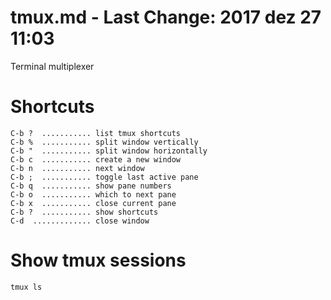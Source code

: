 # tmux.md - Last Change: 2017 dez 27 11:03

Terminal multiplexer

# Shortcuts

    C-b ?  ........... list tmux shortcuts
    C-b %  ........... split window vertically
    C-b "  ........... split window horizontally
    C-b c  ........... create a new window
    C-b n  ........... next window
    C-b ;  ........... toggle last active pane
    C-b q  ........... show pane numbers
    C-b o  ........... which to next pane
    C-b x  ........... close current pane
    C-b ?  ........... show shortcuts
    C-d  ............. close window

# Show tmux sessions

    tmux ls
